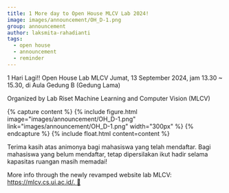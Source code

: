 ```yaml
---
title: 1 More day to Open House MLCV Lab 2024!
image: images/announcement/OH_D-1.png
group: announcement 
author: laksmita-rahadianti
tags:
  - open house
  - announcement
  - reminder
---
```


<!-- excerpt start -->
1 Hari Lagi!! Open House Lab MLCV
Jumat, 13 September 2024, jam 13.30 ~ 15.30, di Aula Gedung B (Gedung Lama)

Organized by Lab Riset Machine Learning and Computer Vision (MLCV)
<!-- excerpt end -->

{% capture content %}
{% include figure.html image="images/announcement/OH_D-1.png" link="images/announcement/OH_D-1.png" width="300px" %}
{% endcapture %}
{% include float.html content=content %}

Terima kasih atas animonya bagi mahasiswa yang telah mendaftar. Bagi mahasiswa yang belum mendaftar, tetap dipersilakan ikut hadir selama kapasitas ruangan masih memadai!

More info through the newly revamped website lab MLCV: https://mlcv.cs.ui.ac.id/. 🤖
